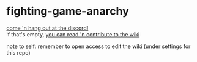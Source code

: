 # fighting-game-anarchy

[come 'n hang out at the discord!](https://discord.gg/Bg86ZJ)  
if that's empty, [you can read 'n contribute to the wiki](https://github.com/Rahil627/fighting-game-anarchy/wiki)

note to self: remember to open access to edit the wiki (under settings for this repo)

